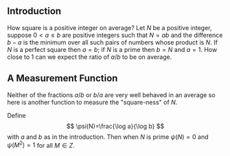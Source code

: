 ## Introduction

How square is a positive integer on average?  Let $N$ be a positive integer,
suppose $0<a\leq b$ are positive integers such that $N=ab$ and the difference
$b-a$ is the minimum over all such pairs of numbers whose product is $N$.  If
$N$ is a perfect square then $a=b$; if $N$ is a prime then $b=N$ and $a=1$.
How close to $1$ can we expect the ratio of $a/b$ to be on average.

## A Measurement Function

Neither of the fractions $a/b$ or $b/a$ are very well behaved in an average so
here is another function to measure the "square-ness" of $N$.

Define 
$$
\psi(N)=\frac{\log a}{\log b}
$$
with $a$ and $b$ as in the introduction.  Then when $N$ is prime $\psi(N)=0$
and $\psi(M^2)=1$ for all $M\in Z$.

